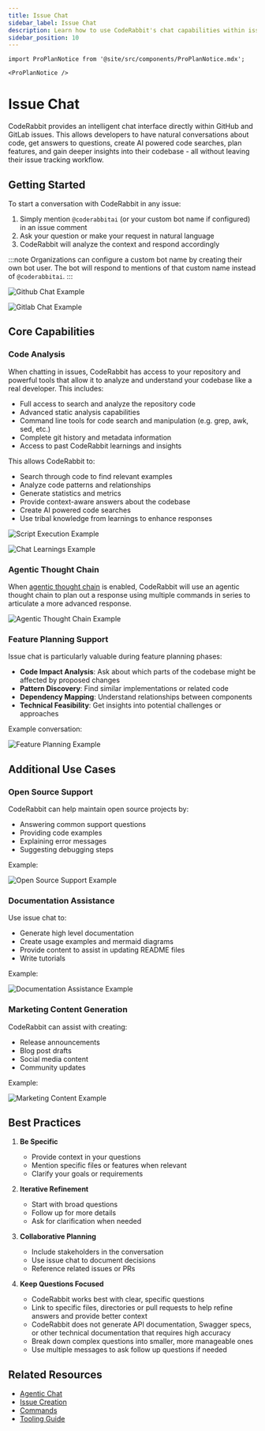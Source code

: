 ```yaml
---
title: Issue Chat
sidebar_label: Issue Chat
description: Learn how to use CodeRabbit's chat capabilities within issues
sidebar_position: 10
---
```


```mdx-code-block
import ProPlanNotice from '@site/src/components/ProPlanNotice.mdx';

<ProPlanNotice />
```

# Issue Chat

CodeRabbit provides an intelligent chat interface directly within GitHub and GitLab issues. This allows developers to have natural conversations about code, get answers to questions, create AI powered code searches, plan features, and gain deeper insights into their codebase - all without leaving their issue tracking workflow.

## Getting Started

To start a conversation with CodeRabbit in any issue:

1. Simply mention `@coderabbitai` (or your custom bot name if configured) in an issue comment
2. Ask your question or make your request in natural language
3. CodeRabbit will analyze the context and respond accordingly

:::note
Organizations can configure a custom bot name by creating their own bot user. The bot will respond to mentions of that custom name instead of `@coderabbitai`.
:::

![Github Chat Example](../../static/img/guides/chat-example.png)

![Gitlab Chat Example](../../static/img/guides/gitlab-issue-chat.png)

## Core Capabilities

### Code Analysis

When chatting in issues, CodeRabbit has access to your repository and powerful tools that allow it to analyze and understand your codebase like a real developer. This includes:

- Full access to search and analyze the repository code
- Advanced static analysis capabilities
- Command line tools for code search and manipulation (e.g. grep, awk, sed, etc.)
- Complete git history and metadata information
- Access to past CodeRabbit learnings and insights

This allows CodeRabbit to:

- Search through code to find relevant examples
- Analyze code patterns and relationships
- Generate statistics and metrics
- Provide context-aware answers about the codebase
- Create AI powered code searches
- Use tribal knowledge from learnings to enhance responses

![Script Execution Example](../../static/img/guides/chat-script-execution.png)

![Chat Learnings Example](../../static/img/guides/chat-learnings-use.png)

### Agentic Thought Chain

When [agentic thought chain](./agent_chat.md) is enabled, CodeRabbit will use an agentic thought chain to plan out a response using multiple commands in series to articulate a more advanced response.

![Agentic Thought Chain Example](../../static/img/guides/agentic-thought-chain.png)

### Feature Planning Support

Issue chat is particularly valuable during feature planning phases:

- **Code Impact Analysis**: Ask about which parts of the codebase might be affected by proposed changes
- **Pattern Discovery**: Find similar implementations or related code
- **Dependency Mapping**: Understand relationships between components
- **Technical Feasibility**: Get insights into potential challenges or approaches

Example conversation:

![Feature Planning Example](../../static/img/guides/feature-planning.png)

## Additional Use Cases

### Open Source Support

CodeRabbit can help maintain open source projects by:

- Answering common support questions
- Providing code examples
- Explaining error messages
- Suggesting debugging steps

Example:

![Open Source Support Example](../../static/img/guides/open-source-support.png)

### Documentation Assistance

Use issue chat to:

- Generate high level documentation
- Create usage examples and mermaid diagrams
- Provide content to assist in updating README files
- Write tutorials

Example:

![Documentation Assistance Example](../../static/img/guides/high-level-docs.png)

### Marketing Content Generation

CodeRabbit can assist with creating:

- Release announcements
- Blog post drafts
- Social media content
- Community updates

Example:

![Marketing Content Example](../../static/img/guides/marketing-posts.png)

## Best Practices

1. **Be Specific**
   - Provide context in your questions
   - Mention specific files or features when relevant
   - Clarify your goals or requirements

2. **Iterative Refinement**
   - Start with broad questions
   - Follow up for more details
   - Ask for clarification when needed

3. **Collaborative Planning**
   - Include stakeholders in the conversation
   - Use issue chat to document decisions
   - Reference related issues or PRs

4. **Keep Questions Focused**
   - CodeRabbit works best with clear, specific questions
   - Link to specific files, directories or pull requests to help refine answers and provide better context
   - CodeRabbit does not generate API documentation, Swagger specs, or other technical documentation that requires high accuracy
   - Break down complex questions into smaller, more manageable ones
   - Use multiple messages to ask follow up questions if needed

## Related Resources

- [Agentic Chat](./agent_chat.md)
- [Issue Creation](./issue-creation.md)
- [Commands](./commands.md)
- [Tooling Guide](./tooling.md)
